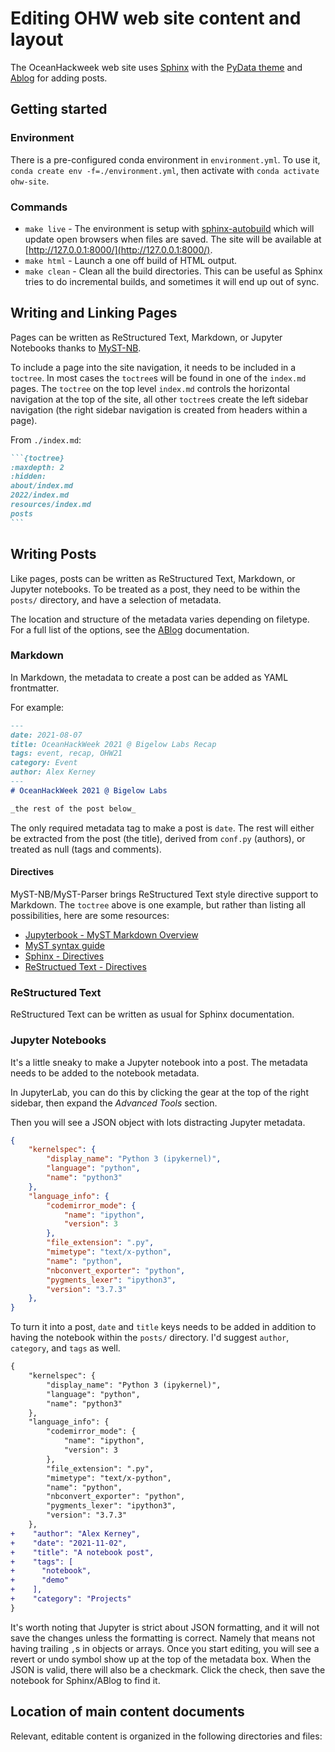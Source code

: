 # Editing OHW web site content and layout

The OceanHackweek web site uses [Sphinx](https://www.sphinx-doc.org/en/master/) with the [PyData theme](https://pydata-sphinx-theme.readthedocs.io/en/latest/index.html) and [Ablog](https://ablog.readthedocs.io/en/latest/) for adding posts.

## Getting started

### Environment

There is a pre-configured conda environment in `environment.yml`.
To use it, `conda create env -f=./environment.yml`, then activate with `conda activate ohw-site`.

### Commands

- `make live` - The environment is setup with [sphinx-autobuild](https://pypi.org/project/sphinx-autobuild/) which will update open browsers when files are saved. The site will be available at [http://127.0.0.1:8000/](http://127.0.0.1:8000/).
- `make html` - Launch a one off build of HTML output.
- `make clean` - Clean all the build directories. This can be useful as Sphinx tries to do incremental builds, and sometimes it will end up out of sync.

## Writing and Linking Pages

Pages can be written as ReStructured Text, Markdown, or Jupyter Notebooks thanks to [MyST-NB](https://myst-nb.readthedocs.io/en/latest/).

To include a page into the site navigation, it needs to be included in a `toctree`.
In most cases the `toctree`s will be found in one of the `index.md` pages.
The `toctree` on the top level `index.md` controls the horizontal navigation at the top of the site, all other `toctree`s create the left sidebar navigation (the right sidebar navigation is created from headers within a page).

From `./index.md`:
````md
```{toctree}
:maxdepth: 2
:hidden:
about/index.md
2022/index.md
resources/index.md
posts
```
````

## Writing Posts

Like pages, posts can be written as ReStructured Text, Markdown, or Jupyter notebooks. To be treated as a post, they need to be within the `posts/` directory, and have a selection of metadata.

The location and structure of the metadata varies depending on filetype. For a full list of the options, see the [ABlog](https://ablog.readthedocs.io/en/latest/manual/posting-and-listing/) documentation.

### Markdown

In Markdown, the metadata to create a post can be added as YAML frontmatter.

For example:

```md
---
date: 2021-08-07
title: OceanHackWeek 2021 @ Bigelow Labs Recap
tags: event, recap, OHW21
category: Event
author: Alex Kerney
---
# OceanHackWeek 2021 @ Bigelow Labs

_the rest of the post below_
```

The only required metadata tag to make a post is `date`. The rest will either be extracted from the post (the title), derived from `conf.py` (authors), or treated as null (tags and comments).

#### Directives

MyST-NB/MyST-Parser brings ReStructured Text style directive support to Markdown.
The `toctree` above is one example, but rather than listing all possibilities, here are some resources:
- [Jupyterbook - MyST Markdown Overview](https://jupyterbook.org/en/stable/content/myst.html)
- [MyST syntax guide](https://myst-parser.readthedocs.io/en/latest/syntax/syntax.html)
- [Sphinx - Directives](https://www.sphinx-doc.org/en/master/usage/restructuredtext/directives.html)
- [ReStructued Text - Directives](https://docutils.sourceforge.io/docs/ref/rst/directives.html)

### ReStructured Text

ReStructured Text can be written as usual for Sphinx documentation.

### Jupyter Notebooks

It's a little sneaky to make a Jupyter notebook into a post. The metadata needs to be added to the notebook metadata. 

In JupyterLab, you can do this by clicking the gear at the top of the right sidebar, then expand the _Advanced Tools_ section.

Then you will see a JSON object with lots distracting Jupyter metadata.

```json
{
    "kernelspec": {
        "display_name": "Python 3 (ipykernel)",
        "language": "python",
        "name": "python3"
    },
    "language_info": {
        "codemirror_mode": {
            "name": "ipython",
            "version": 3
        },
        "file_extension": ".py",
        "mimetype": "text/x-python",
        "name": "python",
        "nbconvert_exporter": "python",
        "pygments_lexer": "ipython3",
        "version": "3.7.3"
    },
}
```

To turn it into a post, `date` and `title` keys needs to be added in addition to having the notebook within the `posts/` directory. I'd suggest `author`, `category`, and `tags` as well.

```diff
{
    "kernelspec": {
        "display_name": "Python 3 (ipykernel)",
        "language": "python",
        "name": "python3"
    },
    "language_info": {
        "codemirror_mode": {
            "name": "ipython",
            "version": 3
        },
        "file_extension": ".py",
        "mimetype": "text/x-python",
        "name": "python",
        "nbconvert_exporter": "python",
        "pygments_lexer": "ipython3",
        "version": "3.7.3"
    },
+    "author": "Alex Kerney",
+    "date": "2021-11-02",
+    "title": "A notebook post",
+    "tags": [
+      "notebook",
+      "demo"
+    ],
+    "category": "Projects"
}
```

It's worth noting that Jupyter is strict about JSON formatting, and it will not
save the changes unless the formatting is correct.
Namely that means not having trailing `,`s in objects or arrays.
Once you start editing, you will see a revert or undo symbol show up at the top of the metadata box.
When the JSON is valid, there will also be a checkmark.
Click the check, then save the notebook for Sphinx/ABlog to find it.


## Location of main content documents

Relevant, editable content is organized in the following directories and files:
